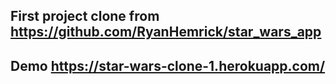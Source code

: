 ## First project clone from https://github.com/RyanHemrick/star_wars_app
## Demo https://star-wars-clone-1.herokuapp.com/
